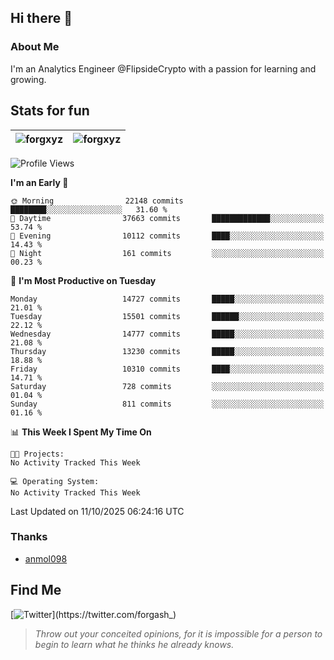 ## Hi there 👋

### About Me

I'm an Analytics Engineer @FlipsideCrypto with a passion for learning and growing.
  
## Stats for fun

| <img align="center" src="https://github-readme-streak-stats.herokuapp.com/?user=forgxyz&theme=tokyonight" alt="forgxyz" /> | <img align="center" src="https://github-readme-stats.vercel.app/api?username=forgxyz&theme=tokyonight&show_icons=true" alt="forgxyz" /> |
| ------------- |------------- |


<!--START_SECTION:waka-->
![Profile Views](http://img.shields.io/badge/Profile%20Views-0-blue)

**I'm an Early 🐤** 

```text
🌞 Morning                22148 commits       ████████░░░░░░░░░░░░░░░░░   31.60 % 
🌆 Daytime                37663 commits       █████████████░░░░░░░░░░░░   53.74 % 
🌃 Evening                10112 commits       ████░░░░░░░░░░░░░░░░░░░░░   14.43 % 
🌙 Night                  161 commits         ░░░░░░░░░░░░░░░░░░░░░░░░░   00.23 % 
```
📅 **I'm Most Productive on Tuesday** 

```text
Monday                   14727 commits       █████░░░░░░░░░░░░░░░░░░░░   21.01 % 
Tuesday                  15501 commits       ██████░░░░░░░░░░░░░░░░░░░   22.12 % 
Wednesday                14777 commits       █████░░░░░░░░░░░░░░░░░░░░   21.08 % 
Thursday                 13230 commits       █████░░░░░░░░░░░░░░░░░░░░   18.88 % 
Friday                   10310 commits       ████░░░░░░░░░░░░░░░░░░░░░   14.71 % 
Saturday                 728 commits         ░░░░░░░░░░░░░░░░░░░░░░░░░   01.04 % 
Sunday                   811 commits         ░░░░░░░░░░░░░░░░░░░░░░░░░   01.16 % 
```


📊 **This Week I Spent My Time On** 

```text
🐱‍💻 Projects: 
No Activity Tracked This Week

💻 Operating System: 
No Activity Tracked This Week
```


 Last Updated on 11/10/2025 06:24:16 UTC
<!--END_SECTION:waka-->

### Thanks
 - [anmol098](https://github.com/anmol098/waka-readme-stats/)
  
## Find Me
[![Twitter](https://img.shields.io/twitter/url/https/twitter.com/forgash_.svg?style=social&label=Follow%20%40forgash_)](https://twitter.com/forgash_)


> *Throw out your conceited opinions, for it is impossible for a person to begin to learn what he thinks he already knows.* 
